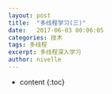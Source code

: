 ```yaml
---
layout: post
title:  "多线程学习(三)"
date:   2017-06-03 00:06:05
categories: 技术
tags: 多线程
excerpt: 多线程深入学习
author: nivelle
---
```


* content
{:toc}
